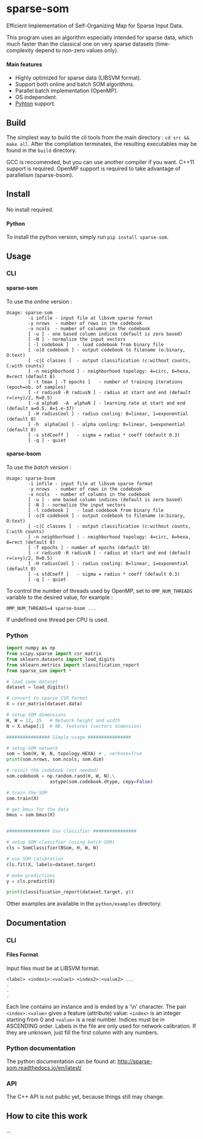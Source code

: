 # sparse-som

Efficient Implementation of Self-Organizing Map for Sparse Input Data.

This program uses an algorithm especially intended for sparse data, 
which much faster than the classical one on very sparse datasets
(time-complexity depend to non-zero values only).

#### Main features

- Highly optimized for sparse data (LIBSVM format).
- Support both online and batch SOM algorithms.
- Parallel batch implementation (OpenMP).
- OS independent.
- [Pyhton](https://pypi.python.org/pypi?:action=display&name=sparse-som) support.

## Build

The simplest way to build the cli tools from the main directory : `cd src && make all`.
After the compilation terminates, the resulting executables may be found in the `build` directory.

GCC is reccomended, but you can use another compiler if you want. C++11 support is required.
OpenMP support is required to take advantage of parallelism (sparse-bsom).


## Install

####

No install required.

#### Python

To install the python version, simply run `pip install sparse-som`.


## Usage

### CLI

#### sparse-som

To use the *online* version :

```
Usage: sparse-som
        -i infile - input file at libsvm sparse format
        -y nrows  - number of rows in the codebook
        -x ncols  - number of columns in the codebook
        [ -u ] - one based column indices (default is zero based)
        [ -N ] - normalize the input vectors
        [ -l codebook ]   - load codebook from binary file
        [ -o|O codebook ] - output codebook to filename (o:binary, O:text)
        [ -c|C classes ]  - output classification (c:without counts, C:with counts)
        [ -n neighborhood ] - neighborhood topology: 4=circ, 6=hexa, 8=rect (default 8)
        [ -t tmax | -T epochs ]   - number of training iterations (epoch=nb. of samples)
        [ -r radius0 -R radiusN ] - radius at start and end (default r=(x+y)/2, R=0.5)
        [ -a alpha0  -A  alphaN ] - learning rate at start and end (default a=0.5, A=1.e-37)
        [ -H radiusCool ] - radius cooling: 0=linear, 1=exponential (default 0)
        [ -h  alphaCool ] - alpha cooling: 0=linear, 1=exponential (default 0)
        [ -s stdCoeff ]   - sigma = radius * coeff (default 0.3)
        [ -q ] - quiet
```

#### sparse-bsom

To use the *batch* version :

```
Usage: sparse-bsom
        -i infile - input file at libsvm sparse format
        -y nrows  - number of rows in the codebook
        -x ncols  - number of columns in the codebook
        [ -u ] - one based column indices (default is zero based)
        [ -N ] - normalize the input vectors
        [ -l codebook ]   - load codebook from binary file
        [ -o|O codebook ] - output codebook to filename (o:binary, O:text)
        [ -c|C classes ]  - output classification (c:without counts, C:with counts)
        [ -n neighborhood ] - neighborhood topology: 4=circ, 6=hexa, 8=rect (default 8)
        [ -T epochs ] - number of epochs (default 10)
        [ -r radius0 -R radiusN ] - radius at start and end (default r=(x+y)/2, R=0.5)
        [ -H radiusCool ] - radius cooling: 0=linear, 1=exponential (default 0)
        [ -s stdCoeff ]   - sigma = radius * coeff (default 0.3)
        [ -q ] - quiet
```

To control the number of threads used by OpenMP, set to `OMP_NUM_THREADS` variable to the desired value, for example :

```
OMP_NUM_THREADS=4 sparse-bsom ...
```

If undefined one thread per CPU is used.

### Python


```python
import numpy as np
from scipy.sparse import csr_matrix
from sklearn.datasets import load_digits
from sklearn.metrics import classification_report
from sparse_som import *

# load some dataset
dataset = load_digits()

# convert to sparse CSR format
X = csr_matrix(dataset.data)

# setup SOM dimensions
H, W = 12, 15   # Network height and width
N = X.shape[1]  # Nb. features (vectors dimension)

################ Simple usage ################

# setup SOM network
som = Som(H, W, N, topology.HEXA) # , verbose=True
print(som.nrows, som.ncols, som.dim)

# reinit the codebook (not needed)
som.codebook = np.random.rand(H, W, N).\
                astype(som.codebook.dtype, copy=False)

# train the SOM
som.train(X)

# get bmus for the data
bmus = som.bmus(X)


################ Use classifier ################

# setup SOM classifier (using batch SOM)
cls = SomClassifier(BSom, H, W, N)

# use SOM calibration
cls.fit(X, labels=dataset.target)

# make predictions
y = cls.predict(X)

print(classification_report(dataset.target, y))
```

Other examples are available in the `python/examples` directory.


## Documentation

### CLI

#### Files Format

Input files must be at LIBSVM format.

```
<label> <index1>:<value1> <index2>:<value2> ...
.
.
.
```

Each line contains an instance and is ended by a '\n' character. The pair `<index>:<value>` gives a feature (attribute) value: `<index>` is an integer starting from 0 and `<value>` is a real number. Indices must be in ASCENDING order. Labels in the file are only used for network calibration. If they are unknown, just fill the first column with any numbers.


### Python documentation

The python documentation can be found at: http://sparse-som.readthedocs.io/en/latest/


### API

The C++ API is not public yet, because things still may change.


## How to cite this work

...

